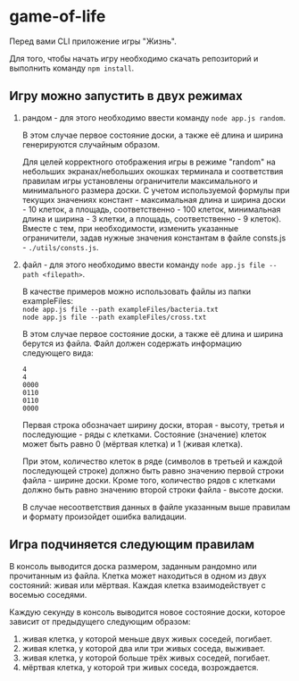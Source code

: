 # game-of-life

Перед вами CLI приложение игры "Жизнь".

Для того, чтобы начать игру необходимо скачать репозиторий и выполнить команду `npm install`.

## Игру можно запустить в двух режимах

1. рандом - для этого необходимо ввести команду `node app.js random`. 
  
    В этом случае первое состояние доски, а также её длина и ширина генерируются случайным образом.

    Для целей корректного отображения игры в режиме "random" на небольших экранах/небольших окошках терминала и соответствия правилам игры установлены ограничители максимального и минимального размера доски. С учетом используемой формулы при текущих значениях констант - максимальная длина и ширина доски - 10 клеток, а площадь, соответственно - 100 клеток, минимальная длина и ширина - 3 клетки, а площадь, соответственно - 9 клеток). Вместе с тем, при необходимости, изменить указанные ограничители, задав нужные значения константам в файле consts.js - `./utils/consts.js`.

2. файл - для этого необходимо ввести команду `node app.js file --path <filepath>`.

    В качестве примеров можно использовать файлы из папки exampleFiles:  
    `node app.js file --path exampleFiles/bacteria.txt`  
    `node app.js file --path exampleFiles/cross.txt`  

    В этом случае первое состояние доски, а также её длина и ширина берутся из файла. 
    Файл должен содержать информацию следующего вида:
    ```
    4
    4
    0000
    0110
    0110
    0000
    ```
  
    Первая строка обозначает ширину доски, вторая - высоту, третья и последующие - ряды с   клетками. Состояние (значение) клеток может быть равно 0 (мёртвая клетка) и 1 (живая   клетка).
  
    При этом, количество клеток в ряде (символов в третьей и каждой последующей строке)   должно быть равно значению первой строки файла - ширине доски. Кроме того, количество   рядов с клетками должно быть равно значению второй строки файла - высоте доски. 
  
    В случае несоответствия данных в файле указанным выше правилам и формату произойдет ошибка валидации.

## Игра подчиняется следующим правилам

В консоль выводится доска размером, заданным рандомно или прочитанным из файла. Клетка может находиться в одном из двух состояний: живая или мёртвая. Каждая клетка взаимодействует с восемью соседями. 

Каждую секунду в консоль выводится новое состояние доски, которое зависит от предыдущего следующим образом:

1. живая клетка, у которой меньше двух живых соседей, погибает.
2. живая клетка, у которой два или три живых соседа, выживает.
3. живая клетка, у которой больше трёх живых соседей, погибает.
4. мёртвая клетка, у которой три живых соседа, возрождается.